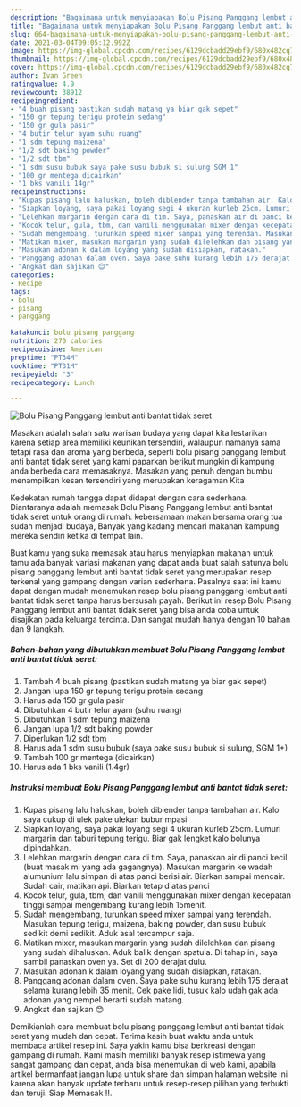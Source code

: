 ```yaml
---
description: "Bagaimana untuk menyiapakan Bolu Pisang Panggang lembut anti bantat tidak seret teraktual"
title: "Bagaimana untuk menyiapakan Bolu Pisang Panggang lembut anti bantat tidak seret teraktual"
slug: 664-bagaimana-untuk-menyiapakan-bolu-pisang-panggang-lembut-anti-bantat-tidak-seret-teraktual
date: 2021-03-04T09:05:12.992Z
image: https://img-global.cpcdn.com/recipes/6129dcbadd29ebf9/680x482cq70/bolu-pisang-panggang-lembut-anti-bantat-tidak-seret-foto-resep-utama.jpg
thumbnail: https://img-global.cpcdn.com/recipes/6129dcbadd29ebf9/680x482cq70/bolu-pisang-panggang-lembut-anti-bantat-tidak-seret-foto-resep-utama.jpg
cover: https://img-global.cpcdn.com/recipes/6129dcbadd29ebf9/680x482cq70/bolu-pisang-panggang-lembut-anti-bantat-tidak-seret-foto-resep-utama.jpg
author: Ivan Green
ratingvalue: 4.9
reviewcount: 38912
recipeingredient:
- "4 buah pisang pastikan sudah matang ya biar gak sepet"
- "150 gr tepung terigu protein sedang"
- "150 gr gula pasir"
- "4 butir telur ayam suhu ruang"
- "1 sdm tepung maizena"
- "1/2 sdt baking powder"
- "1/2 sdt tbm"
- "1 sdm susu bubuk saya pake susu bubuk si sulung SGM 1"
- "100 gr mentega dicairkan"
- "1 bks vanili 14gr"
recipeinstructions:
- "Kupas pisang lalu haluskan, boleh diblender tanpa tambahan air. Kalo saya cukup di ulek pake ulekan bubur mpasi"
- "Siapkan loyang, saya pakai loyang segi 4 ukuran kurleb 25cm. Lumuri margarin dan taburi tepung terigu. Biar gak lengket kalo bolunya dipindahkan."
- "Lelehkan margarin dengan cara di tim. Saya, panaskan air di panci kecil (buat masak mi yang ada gagangnya). Masukan margarin ke wadah alumunium lalu simpan di atas panci berisi air. Biarkan sampai mencair. Sudah cair, matikan api. Biarkan tetap d atas panci"
- "Kocok telur, gula, tbm, dan vanili menggunakan mixer dengan kecepatan tinggi sampai mengembang kurang lebih 15menit."
- "Sudah mengembang, turunkan speed mixer sampai yang terendah. Masukan tepung terigu, maizena, baking powder, dan susu bubuk sedikit demi sedikit. Aduk asal tercampur saja."
- "Matikan mixer, masukan margarin yang sudah dilelehkan dan pisang yang sudah dihaluskan. Aduk balik dengan spatula. Di tahap ini, saya sambil panaskan oven ya. Set di 200 derajat dulu."
- "Masukan adonan k dalam loyang yang sudah disiapkan, ratakan."
- "Panggang adonan dalam oven. Saya pake suhu kurang lebih 175 derajat selama kurang lebih 35 menit. Cek pake lidi, tusuk kalo udah gak ada adonan yang nempel berarti sudah matang."
- "Angkat dan sajikan 😊"
categories:
- Recipe
tags:
- bolu
- pisang
- panggang

katakunci: bolu pisang panggang 
nutrition: 270 calories
recipecuisine: American
preptime: "PT34M"
cooktime: "PT31M"
recipeyield: "3"
recipecategory: Lunch

---
```



![Bolu Pisang Panggang lembut anti bantat tidak seret](https://img-global.cpcdn.com/recipes/6129dcbadd29ebf9/680x482cq70/bolu-pisang-panggang-lembut-anti-bantat-tidak-seret-foto-resep-utama.jpg)

Masakan adalah salah satu warisan budaya yang dapat kita lestarikan karena setiap area memiliki keunikan tersendiri, walaupun namanya sama tetapi rasa dan aroma yang berbeda, seperti bolu pisang panggang lembut anti bantat tidak seret yang kami paparkan berikut mungkin di kampung anda berbeda cara memasaknya. Masakan yang penuh dengan bumbu menampilkan kesan tersendiri yang merupakan keragaman Kita



Kedekatan rumah tangga dapat didapat dengan cara sederhana. Diantaranya adalah memasak Bolu Pisang Panggang lembut anti bantat tidak seret untuk orang di rumah. kebersamaan makan bersama orang tua sudah menjadi budaya, Banyak yang kadang mencari makanan kampung mereka sendiri ketika di tempat lain.

Buat kamu yang suka memasak atau harus menyiapkan makanan untuk tamu ada banyak variasi makanan yang dapat anda buat salah satunya bolu pisang panggang lembut anti bantat tidak seret yang merupakan resep terkenal yang gampang dengan varian sederhana. Pasalnya saat ini kamu dapat dengan mudah menemukan resep bolu pisang panggang lembut anti bantat tidak seret tanpa harus bersusah payah.
Berikut ini resep Bolu Pisang Panggang lembut anti bantat tidak seret yang bisa anda coba untuk disajikan pada keluarga tercinta. Dan sangat mudah hanya dengan 10 bahan dan 9 langkah.


<!--inarticleads1-->

##### Bahan-bahan yang dibutuhkan membuat Bolu Pisang Panggang lembut anti bantat tidak seret:

1. Tambah 4 buah pisang (pastikan sudah matang ya biar gak sepet)
1. Jangan lupa 150 gr tepung terigu protein sedang
1. Harus ada 150 gr gula pasir
1. Dibutuhkan 4 butir telur ayam (suhu ruang)
1. Dibutuhkan 1 sdm tepung maizena
1. Jangan lupa 1/2 sdt baking powder
1. Diperlukan 1/2 sdt tbm
1. Harus ada 1 sdm susu bubuk (saya pake susu bubuk si sulung, SGM 1+)
1. Tambah 100 gr mentega (dicairkan)
1. Harus ada 1 bks vanili (1.4gr)




<!--inarticleads2-->

##### Instruksi membuat  Bolu Pisang Panggang lembut anti bantat tidak seret:

1. Kupas pisang lalu haluskan, boleh diblender tanpa tambahan air. Kalo saya cukup di ulek pake ulekan bubur mpasi
1. Siapkan loyang, saya pakai loyang segi 4 ukuran kurleb 25cm. Lumuri margarin dan taburi tepung terigu. Biar gak lengket kalo bolunya dipindahkan.
1. Lelehkan margarin dengan cara di tim. Saya, panaskan air di panci kecil (buat masak mi yang ada gagangnya). Masukan margarin ke wadah alumunium lalu simpan di atas panci berisi air. Biarkan sampai mencair. Sudah cair, matikan api. Biarkan tetap d atas panci
1. Kocok telur, gula, tbm, dan vanili menggunakan mixer dengan kecepatan tinggi sampai mengembang kurang lebih 15menit.
1. Sudah mengembang, turunkan speed mixer sampai yang terendah. Masukan tepung terigu, maizena, baking powder, dan susu bubuk sedikit demi sedikit. Aduk asal tercampur saja.
1. Matikan mixer, masukan margarin yang sudah dilelehkan dan pisang yang sudah dihaluskan. Aduk balik dengan spatula. Di tahap ini, saya sambil panaskan oven ya. Set di 200 derajat dulu.
1. Masukan adonan k dalam loyang yang sudah disiapkan, ratakan.
1. Panggang adonan dalam oven. Saya pake suhu kurang lebih 175 derajat selama kurang lebih 35 menit. Cek pake lidi, tusuk kalo udah gak ada adonan yang nempel berarti sudah matang.
1. Angkat dan sajikan 😊




Demikianlah cara membuat bolu pisang panggang lembut anti bantat tidak seret yang mudah dan cepat. Terima kasih buat waktu anda untuk membaca artikel resep ini. Saya yakin kamu bisa berkreasi dengan gampang di rumah. Kami masih memiliki banyak resep istimewa yang sangat gampang dan cepat, anda bisa menemukan di web kami, apabila artikel bermanfaat jangan lupa untuk share dan simpan halaman website ini karena akan banyak update terbaru untuk resep-resep pilihan yang terbukti dan teruji. Siap Memasak !!. 
